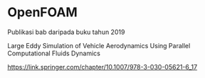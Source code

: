# OpenFOAM

Publikasi bab daripada buku tahun 2019

Large Eddy Simulation of Vehicle Aerodynamics Using Parallel Computational Fluids Dynamics

https://link.springer.com/chapter/10.1007/978-3-030-05621-6_17
